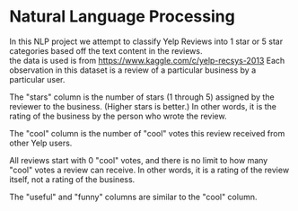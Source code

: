 # Natural Language Processing 

In this NLP project we attempt to classify Yelp Reviews into 1 star or 5 star categories based off the text content in the reviews.  
the data is used is from https://www.kaggle.com/c/yelp-recsys-2013 
Each observation in this dataset is a review of a particular business by a particular user.

The "stars" column is the number of stars (1 through 5) assigned by the reviewer to the business. (Higher stars is better.) In other words, it is the rating of the business by the person who wrote the review.

The "cool" column is the number of "cool" votes this review received from other Yelp users.

All reviews start with 0 "cool" votes, and there is no limit to how many "cool" votes a review can receive. In other words, it is a rating of the review itself, not a rating of the business.

The "useful" and "funny" columns are similar to the "cool" column.




